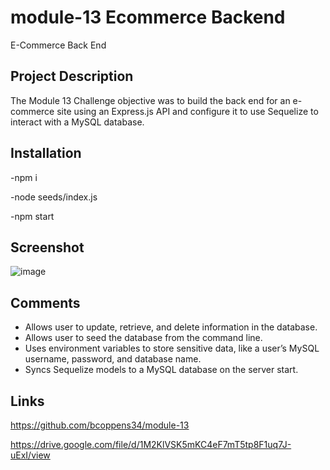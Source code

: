 # module-13 Ecommerce Backend
E-Commerce Back End

## Project Description

The Module 13 Challenge objective was to build the back end for an e-commerce site using an Express.js API and configure it to use Sequelize to interact with a MySQL database.

## Installation
-npm i

-node seeds/index.js

-npm start


## Screenshot
![image](https://github.com/bcoppens34/module-13/assets/138166854/bc2b52e1-5e31-458b-995b-e6fd0d27e9c7)


## Comments

- Allows user to update, retrieve, and delete information in the database.
- Allows user to seed the database from the command line.
- Uses environment variables to store sensitive data, like a user’s MySQL username, password, and database name.
- Syncs Sequelize models to a MySQL database on the server start.

## Links
https://github.com/bcoppens34/module-13

https://drive.google.com/file/d/1M2KlVSK5mKC4eF7mT5tp8F1uq7J-uExI/view

